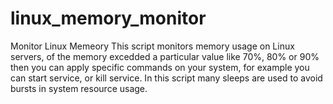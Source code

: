 # linux_memory_monitor
Monitor Linux Memeory
This script monitors memory usage on Linux servers, of the memory excedded a particular value like 70%, 80% or 90% then you can apply specific commands on your system, for example you can start service, or kill service.
In this script many sleeps are used to avoid bursts in system resource usage.
